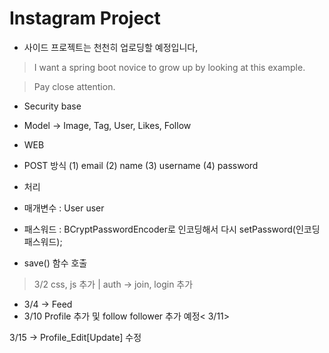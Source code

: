 # Instagram Project

 - 사이드 프로젝트는 천천히 업로딩할 예정입니다,



>I want a spring boot novice to grow up by looking at this example.

>Pay close attention.


- Security base


- Model  -> Image, Tag, User, Likes, Follow


- WEB 
 - POST 방식 (1) email (2) name (3) username (4) password
 
 
 - 처리
  - 매개변수 : User user
  - 패스워드 : BCryptPasswordEncoder로 인코딩해서 다시 setPassword(인코딩패스워드);
  - save() 함수 호출

> 3/2 css, js 추가   | auth -> join, login 추가
 - 3/4 -> Feed
 - 3/10 Profile 추가 및 follow follower 추가 예정< 3/11>
 
 
 3/15 
  -> Profile_Edit[Update]  수정 
